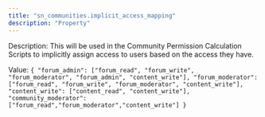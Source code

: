 ```yaml
---
title: "sn_communities.implicit_access_mapping"
description: "Property"
---
```


Description: This will be used in the Community Permission Calculation Scripts to implicitly assign access to users based on the access they have.

Value: `{
    "forum_admin": ["forum_read", "forum_write", "forum_moderator", "forum_admin", "content_write"],
    "forum_moderator": ["forum_read", "forum_write", "forum_moderator", "content_write"],
    "content_write": ["content_read", "content_write"],
     "community_moderator": ["forum_read","forum_moderator","content_write"]
}`